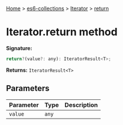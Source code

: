[Home](./index) &gt; [es6-collections](./es6-collections.md) &gt; [Iterator](./es6-collections.iterator.md) &gt; [return](./es6-collections.iterator.return.md)

# Iterator.return method


**Signature:**
```javascript
return?(value?: any): IteratorResult<T>;
```
**Returns:** `IteratorResult<T>`

## Parameters

|  Parameter | Type | Description |
|  --- | --- | --- |
|  `value` | `any` |  |

